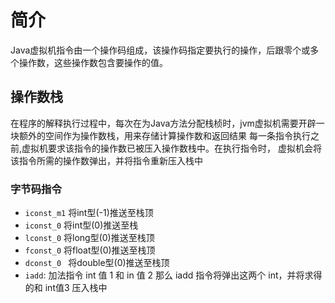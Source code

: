 # 简介
Java虚拟机指令由一个操作码组成，该操作码指定要执行的操作，后跟零个或多个操作数，这些操作数包含要操作的值。

## 操作数栈
在程序的解释执行过程中，每次在为Java方法分配栈桢时，jvm虚拟机需要开辟一块额外的空间作为操作数栈，用来存储计算操作数和返回结果
每一条指令执行之前,虚拟机要求该指令的操作数已被压入操作数栈中。在执行指令时， 虚拟机会将该指令所需的操作数弹出，并将指令重新压入栈中
 
### 字节码指令
* `iconst_m1`   将int型(-1)推送至栈顶
* `iconst_0`    将int型(0)推送至栈
* `lconst_0`    将long型(0)推送至栈顶
* `fconst_0`    将float型(0)推送至栈顶
* `dconst_0 `   将double型(0)推送至栈顶
* `iadd`: 加法指令 int 值 1 和 in 值 2 那么 iadd 指令将弹出这两个 int，并将求得的和 int值3 压入栈中




